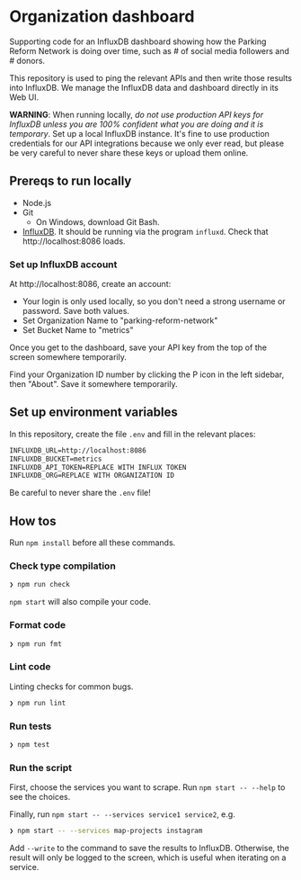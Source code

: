 # Organization dashboard

Supporting code for an InfluxDB dashboard showing how the Parking Reform Network is doing over time, such as # of social media followers and # donors.

This repository is used to ping the relevant APIs and then write those results into InfluxDB. We manage the InfluxDB data and dashboard directly in its Web UI.

**WARNING**: When running locally, _do not use production API keys for InfluxDB unless you are 100% confident what you are doing and it is temporary_. Set up a local InfluxDB instance. It's fine to use production credentials for our API integrations because we only ever read, but please be very careful to never share these keys or upload them online.

## Prereqs to run locally

- Node.js
- Git
  - On Windows, download Git Bash.
- [InfluxDB](https://docs.influxdata.com/influxdb/v2.7/install/). It should be running via the program `influxd`. Check that http://localhost:8086 loads.

### Set up InfluxDB account

At http://localhost:8086, create an account:

- Your login is only used locally, so you don't need a strong username or password. Save both values.
- Set Organization Name to "parking-reform-network"
- Set Bucket Name to "metrics"

Once you get to the dashboard, save your API key from the top of the screen somewhere temporarily.

Find your Organization ID number by clicking the P icon in the left sidebar, then "About". Save it somewhere temporarily.

## Set up environment variables

In this repository, create the file `.env` and fill in the relevant places:

```txt
INFLUXDB_URL=http://localhost:8086
INFLUXDB_BUCKET=metrics
INFLUXDB_API_TOKEN=REPLACE WITH INFLUX TOKEN
INFLUXDB_ORG=REPLACE WITH ORGANIZATION ID
```

Be careful to never share the `.env` file!

## How tos

Run `npm install` before all these commands.

### Check type compilation

```bash
❯ npm run check
```

`npm start` will also compile your code.

### Format code

```bash
❯ npm run fmt
```

### Lint code

Linting checks for common bugs.

```bash
❯ npm run lint
```

### Run tests

```bash
❯ npm test
```

### Run the script

First, choose the services you want to scrape. Run `npm start -- --help` to see the choices.

Finally, run `npm start -- --services service1 service2`, e.g.

```bash
❯ npm start -- --services map-projects instagram
```

Add `--write` to the command to save the results to InfluxDB. Otherwise, the result will only be logged to the screen, which is useful when iterating on a service.

